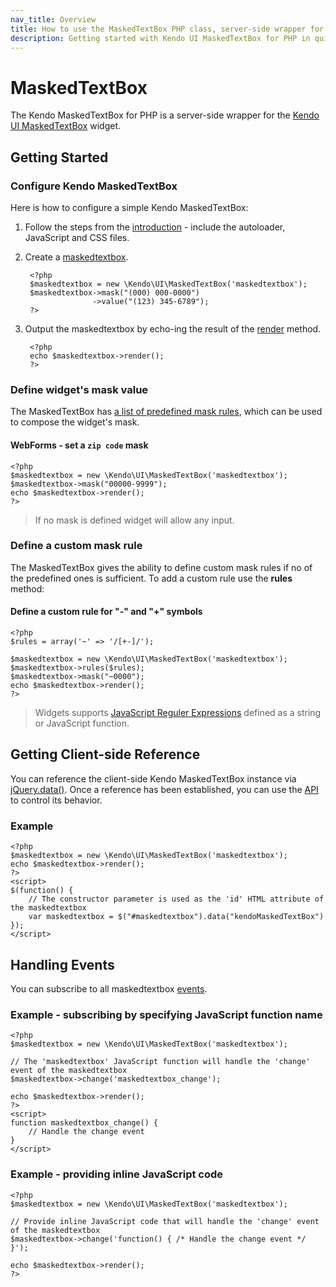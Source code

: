 ```yaml
---
nav_title: Overview
title: How to use the MaskedTextBox PHP class, server-side wrapper for Kendo UI MaskedTextBox widget
description: Getting started with Kendo UI MaskedTextBox for PHP in quick steps - configure Kendo UI MaskedTextBox widget and operate Kendo UI MaskedTextBox events.
---
```


# MaskedTextBox

The Kendo MaskedTextBox for PHP is a server-side wrapper for the [Kendo UI MaskedTextBox](/api/web/maskedtextbox) widget.

## Getting Started

### Configure Kendo MaskedTextBox

Here is how to configure a simple Kendo MaskedTextBox:

1. Follow the steps from the [introduction](/getting-started/using-kendo-with/php/introduction) - include the autoloader, JavaScript and CSS files.

2. Create a [maskedtextbox](/api/wrappers/php/Kendo/UI/MaskedTextBox).

        <?php
        $maskedtextbox = new \Kendo\UI\MaskedTextBox('maskedtextbox');
        $maskedtextbox->mask("(000) 000-0000")
                      ->value("(123) 345-6789");
        ?>

3. Output the maskedtextbox by echo-ing the result of the [render](/api/wrappers/php/Kendo/UI/Widget#render) method.

        <?php
        echo $maskedtextbox->render();
        ?>

### Define widget's mask value

The MaskedTextBox has [a list of predefined mask rules](/getting-started/web/maskedtextbox/overview#predefined-mask-rules),
which can be used to compose the widget's mask.

#### WebForms - set a `zip code` mask

    <?php
    $maskedtextbox = new \Kendo\UI\MaskedTextBox('maskedtextbox');
    $maskedtextbox->mask("00000-9999");
    echo $maskedtextbox->render();
    ?>

> If no mask is defined widget will allow any input.

### Define a custom mask rule

The MaskedTextBox gives the ability to define custom mask rules if no of the predefined ones is sufficient.
To add a custom rule use the **rules** method:

#### Define a custom rule for "-" and "+" symbols

    <?php
    $rules = array('~' => '/[+-]/');

    $maskedtextbox = new \Kendo\UI\MaskedTextBox('maskedtextbox');
    $maskedtextbox->rules($rules);
    $maskedtextbox->mask("~0000");
    echo $maskedtextbox->render();
    ?>

> Widgets supports [JavaScript Reguler Expressions](https://developer.mozilla.org/en-US/docs/Web/JavaScript/Guide/Regular_Expressions)
defined as a string or JavaScript function.

## Getting Client-side Reference

You can reference the client-side Kendo MaskedTextBox instance via [jQuery.data()](http://api.jquery.com/jQuery.data/).
Once a reference has been established, you can use the [API](/api/web/maskedtextbox#methods) to control its behavior.


### Example

    <?php
    $maskedtextbox = new \Kendo\UI\MaskedTextBox('maskedtextbox');
    echo $maskedtextbox->render();
    ?>
    <script>
    $(function() {
        // The constructor parameter is used as the 'id' HTML attribute of the maskedtextbox
        var maskedtextbox = $("#maskedtextbox").data("kendoMaskedTextBox")
    });
    </script>

## Handling Events

You can subscribe to all maskedtextbox [events](/api/web/maskedtextbox#events).

### Example - subscribing by specifying JavaScript function name

    <?php
    $maskedtextbox = new \Kendo\UI\MaskedTextBox('maskedtextbox');

    // The 'maskedtextbox' JavaScript function will handle the 'change' event of the maskedtextbox
    $maskedtextbox->change('maskedtextbox_change');

    echo $maskedtextbox->render();
    ?>
    <script>
    function maskedtextbox_change() {
        // Handle the change event
    }
    </script>

### Example - providing inline JavaScript code

    <?php
    $maskedtextbox = new \Kendo\UI\MaskedTextBox('maskedtextbox');

    // Provide inline JavaScript code that will handle the 'change' event of the maskedtextbox
    $maskedtextbox->change('function() { /* Handle the change event */ }');

    echo $maskedtextbox->render();
    ?>
